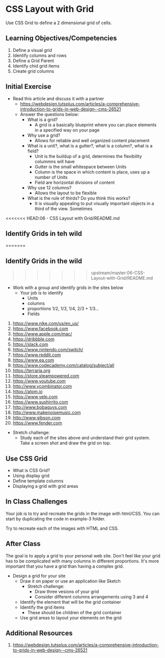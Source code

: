 # CSS Layout with Grid

Use CSS Grid to define a 2 dimensional grid of cells.

## Learning Objectives/Competencies

1. Define a visual grid
1. Identify columns and rows
1. Define a Grid Parent
1. Identify chid grid items
1. Create grid columns

## Initial Exercise

- Read this article and discuss it with a partner
  - https://webdesign.tutsplus.com/articles/a-comprehensive-introduction-to-grids-in-web-design--cms-26521
  - Answer the questions below:
    - What is a grid?
      - A grid is a basically blueprint where you can place elements in a specified way on your page
    - Why use a grid?
      - Allows for reliable and well organized content placement
    - What is a unit?, what is a gutter?, what is a column?, what is a field?
      - Unit is the buildup of a grid, determines the flexibility colummns will have
      - Gutter is the small whitespace between Units
      - Column is the space in which content is place, uses up a number of Units
      - Field are horizontal divisions of content
    - Why use 12 columns?
      - Allows the layout to be flexible
    - What is the rule of thirds? Do you think this works?
      - It is visually appealing to put visually important objects in a third of the view.  Sometimes

<<<<<<< HEAD:06 -  CSS Layout with Grid/README.md
## Identify Grids in teh wild
=======
## Identify Grids in the wild 
>>>>>>> upstream/master:06-CSS-Layout-with-Grid/README.md

- Work with a group and identify grids in the sites below
  - Your job is to identify
    - Units
    - columns
    - proportions 1/2, 1/3, 1/4, 2/3 + 1/3...
    - Fields

1. https://www.nike.com/us/en_us/
2. https://www.facebook.com
3. https://www.apple.com/mac/
4. https://dribbble.com
5. https://slack.com
6. https://www.nintendo.com/switch/
7. https://www.reddit.com
8. https://www.ea.com
9. https://www.codecademy.com/catalog/subject/all
10. https://terraria.org
11. https://store.steampowered.com
12. https://www.youtube.com
13. http://www.ycombinator.com
14. https://atom.io
15. https://www.yelp.com
16. https://www.sushirrito.com
17. http://www.bobaguys.com
18. http://www.makenoisemusic.com
19. http://www.gibson.com
20. https://www.fender.com

- Stretch challenge:
  - Study each of the sites above and understand their grid system. Take a screen shot and draw the grid on top.

## Use CSS Grid

- What is CSS Grid?
- Using display grid
- Define template columns
- Displaying a grid with grid areas

## In Class Challenges

Your job is to try and recreate the grids in the image with html/CSS. You can start by duplicating the code in example-3 folder.

Try to recreate each of the images with HTML and CSS.

## After Class

The goal is to apply a grid to your personal web site. Don't feel like your grid has to be complicated with many columns in different proportions. It's more important that you have a grid than having a complex grid.

- Design a grid for your site
  - Draw it on paper or use an application like Sketch
    - Stretch challenge:
      - Draw three vesions of your grid
      - Consider different columns arrangements using 3 and 4
  - Identify the element that will be the grid container
  - Identify the grid items
    - These should be children of the grid container
  - Use grid areas to layout your elements on the grid

## Additional Resources

1. https://webdesign.tutsplus.com/articles/a-comprehensive-introduction-to-grids-in-web-design--cms-26521
